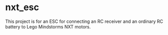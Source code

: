# nxt_esc
This project is for an ESC for connecting an RC receiver and an ordinary RC battery to Lego Mindstorms NXT motors.
